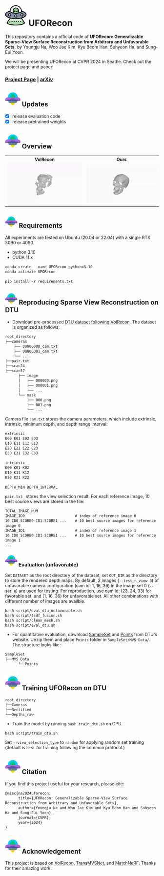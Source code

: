 # <img src="figs/free_ufo1.png" alt="UFORecon Logo" width="70"> UFORecon

This repository contains a official code of **UFORecon: Generalizable Sparse-View Surface Reconstruction from Arbitrary and Unfavorable Sets.** by Youngju Na, Woo Jae Kim, Kyu Beom Han, Suhyeon Ha, and Sung-Eui Yoon.

We will be presenting UFORecon at CVPR 2024 in Seattle. Check out the project page and paper!
### [Project Page](https://youngju-na.github.io/uforecon.github.io/) | [arXiv](https://arxiv.org/abs/2403.05086) 

## <img src="figs/free_ufo3.png" width="50"> Updates
- [x] release evaluation code
- [x] release pretrained weights

## <img src="figs/free_ufo3.png" width="50"> Overview
<p align="center">
  <table>
    <tr>
      <th align="center">VolRecon</th>
      <th align="center">Ours</th>
    </tr>
    <tr>
      <td align="center"><img src="./figs/scan65_volrecon.gif" alt="VolRecon" width="400"/></td>
      <td align="center"><img src="./figs/scan65_random.gif" alt="Ours(Random)" width="400"/></td>
    </tr>
  </table>
</p>


<!-- **Abstract:**
Generalizable neural implicit surface reconstruction aims to obtain an accurate underlying geometry given a limited number of multi-view images from unseen scenes. However, existing methods select only informative and relevant views using predefined scores for training and testing phases. This constraint renders the model impractical in real-world scenarios, where the availability of favorable combinations cannot always be ensured. We introduce and validate a view-combination score to indicate the effectiveness of the input view combination. We observe that previous methods output degenerate solutions under arbitrary and unfavorable sets. Building upon this finding, we propose UFORecon, a robust view-combination generalizable surface reconstruction framework. To achieve this, we apply cross-view matching transformers to model interactions between source images and build correlation frustums to capture global correlations. Additionally, we explicitly encode pairwise feature similarities as view-consistent priors. Our proposed framework significantly outperforms previous methods in terms of view-combination generalizability and also in the conventional generalizable protocol trained with favorable view-combinations. -->


## <img src="figs/free_ufo3.png" width="40">  Requirements

All experiments are tested on Ubuntu (20.04 or 22.04) with a single RTX 3090 or 4090. 
* python 3.10
* CUDA 11.x
```
conda create --name UFORecon python=3.10
conda activate UFORecon

pip install -r requirements.txt
```

## <img src="figs/free_ufo3.png" width="40"> Reproducing Sparse View Reconstruction on DTU

* Download pre-processed [DTU dataset following VolRecon](https://github.com/IVRL/VolRecon). The dataset is organized as follows:
```
root_directory
├──cameras
    ├── 00000000_cam.txt
    ├── 00000001_cam.txt
    └── ...  
├──pair.txt
├──scan24
├──scan37
      ├── image               
      │   ├── 000000.png       
      │   ├── 000001.png       
      │   └── ...                
      └── mask                   
          ├── 000.png   
          ├── 001.png
          └── ...                
```

Camera file ``cam.txt`` stores the camera parameters, which include extrinsic, intrinsic, minimum depth, and depth range interval:
```
extrinsic
E00 E01 E02 E03
E10 E11 E12 E13
E20 E21 E22 E23
E30 E31 E32 E33

intrinsic
K00 K01 K02
K10 K11 K12
K20 K21 K22

DEPTH_MIN DEPTH_INTERVAL
```

``pair.txt `` stores the view selection result. For each reference image, 10 best source views are stored in the file:
```
TOTAL_IMAGE_NUM
IMAGE_ID0                       # index of reference image 0 
10 ID0 SCORE0 ID1 SCORE1 ...    # 10 best source images for reference image 0 
IMAGE_ID1                       # index of reference image 1
10 ID0 SCORE0 ID1 SCORE1 ...    # 10 best source images for reference image 1 
...
```

### <img src="figs/free_ufo3.png" width="40"> Evaluation (unfavorable)


Set `DATASET` as the root directory of the dataset, set `OUT_DIR` as the directory to store the rendered depth maps. By default, 3 images (`--test_n_view 3`) of unfavorable camera configuration (cam id: 1, 16, 36) in the image set 0 (`--set 0`) are used for testing. 
For reproduction, use cam id: (23, 24, 33) for favorable set, and (1, 16, 36) for unfavorable set. All other combinations with different number of images are availble. 
```
bash script/eval_dtu_unfavorable.sh
bash script/tsdf_fusion.sh
bash script/clean_mesh.sh
bash script/eval_dtu.sh
```

* For quantitative evaluation, download [SampleSet](http://roboimagedata.compute.dtu.dk/?page_id=36) and [Points](http://roboimagedata.compute.dtu.dk/?page_id=36) from DTU's website. Unzip them and place `Points` folder in `SampleSet/MVS Data/`. The structure looks like:
```
SampleSet
├──MVS Data
      └──Points
```

## <img src="figs/free_ufo3.png" width="50"> Training UFORecon on DTU

```
root_directory
├──Cameras
├──Rectified
└──Depths_raw
```
* Train the model by running `bash train_dtu.sh` on GPU.
```
bash script/train_dtu.sh
```

Set `--view_selection_type` to `random` for applying random set training (default is `best` for training following the common protocol.)  

## <img src="figs/free_ufo3.png" width="50"> Citation 
If you find this project useful for your research, please cite: 

```
@misc{na2024uforecon,
      title={UFORecon: Generalizable Sparse-View Surface Reconstruction from Arbitrary and Unfavorable Sets}, 
      author={Youngju Na and Woo Jae Kim and Kyu Beom Han and Suhyeon Ha and Sung-Eui Yoon},
      journal={CVPR},
      year={2024}
}
```

## <img src="figs/free_ufo3.png" width="50">  Acknowledgement
This project is based on [VolRecon](https://github.com/IVRL/VolRecon), [TransMVSNet](https://github.com/megvii-research/TransMVSNet), and [MatchNeRF](https://github.com/donydchen/matchnerf).
Thanks for their amazing work.



